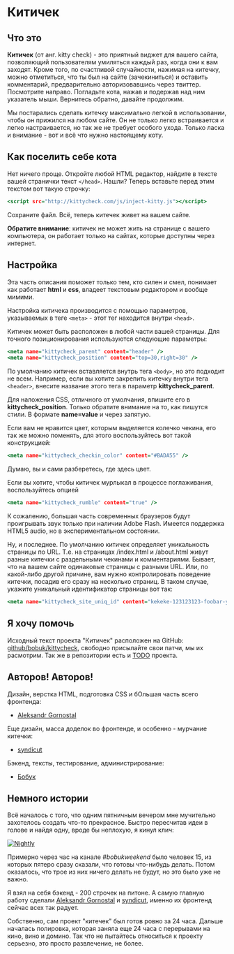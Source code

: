 # Китичек

## Что это
**Китичек** (от анг. kitty check) - это приятный виджет для вашего сайта, позволяющий пользователям умиляться каждый раз, когда они к вам заходят. Кроме того, по счастливой случайности, нажимая на китечку, можно отметиться, что ты был на сайте (зачекиниться) и оставить комментарий, предварительно авторизовавшись через твиттер. Посмотрите направо. Погладьте кота, нажав и подержав над ним указатель мыши. Вернитесь обратно, давайте продолжим.

Мы постарались сделать китечку максимально легкой в использовании, чтобы он прижился на любом сайте. Он не только легко встраивается и легко настраивается, но так же не требует особого ухода. Только ласка и внимание - вот и всё что нужно настоящему коту.

## Как поселить себе кота
Нет ничего проще. Откройте любой HTML редактор, найдите в тексте вашей странички текст `</head>`. Нашли? Теперь вставьте перед этим текстом вот такую строчку:

~~~~~~~~.html
<script src="http://kittycheck.com/js/inject-kitty.js"></script>
~~~~~~~~

Сохраните файл. Всё, теперь китечек живет на вашем сайте.

**Обратите внимание**: китичек не может жить на странице с вашего компьютера, он работает только на сайтах, которые доступны через интернет.

## Настройка

Эта часть описания поможет только тем, кто силен и смел, понимает как работает **html** и **css**, владеет текстовым редактором и вообще мимими.

Настройка китичека производится с помощью параметров, указываемых в теге `<meta>` - этот тег находится внутри `<head>`.

Китичек может быть расположен в любой части вашей страницы. Для точного позиционирования используются следующие параметры:

~~~~~~~~.html
<meta name="kittycheck_parent" content="header" />
<meta name="kittycheck_position" content="top=30,right=30" />
~~~~~~~~
По умолчанию китичек вставляется внутрь тега `<body>`, но это подходит не всем. Например, если вы хотите закрепить китечку внутри тега `<header>`, внесите название этого тега в параметр **kittycheck_parent**.

Для наложения CSS, отличного от умолчания, впишите его в **kittycheck_position**. Только обратите внимание на то, как пишутся стили. В формате **name=value** и через запятую.

Если вам не нравится цвет, которым выделяется колечко чекина, его так же можно поменять, для этого воспользуйтесь вот такой конструкцией:

~~~~~~~~.html
<meta name="kittycheck_checkin_color" content="#BADA55" />
~~~~~~~~

Думаю, вы и сами разберетесь, где здесь цвет.

Если вы хотите, чтобы китичек мурлыкал в процессе поглаживания, воспользуйтесь опцией

~~~~~~~~.html
<meta name="kittycheck_rumble" content="true" />
~~~~~~~~

К сожалению, большая часть современных браузеров будут проигрывать звук только при наличии Adobe Flash. Имеется поддержка HTML5 audio, но в экспериментальном состоянии.

Ну, и последнее. По умолчанию китичек определяет уникальность страницы по URL. Т.е. на страницах /index.html и /about.html живут разные китечки с раздельными чекинами и комментариями. Бывает, что на вашем сайте одинаковые страницы с разными URL. Или, по какой-либо другой причине, вам нужно контролировать поведение китечки, посадив его сразу на несколько страниц. В таком случае, укажите уникальный идентификатор страницы вот так:

~~~~~~~~.html
<meta name="kittycheck_site_uniq_id" content="kekeke-123123123-foobar-yes" />
~~~~~~~~

## Я хочу помочь
Исходный текст проекта "Китичек" расположен на GitHub: [github/bobuk/kittycheck](https://github.com/bobuk/kittycheck), свободно присылайте свои патчи, мы их расмотрим. Так же в репозитории есть и [TODO](https://github.com/bobuk/kittycheck/blob/master/TODO.md) проекта.

## Авторов! Авторов!
Дизайн, верстка HTML, подготовка CSS и бОльшая часть всего фронтенда:

* [Aleksandr Gornostal](https://github.com/gornostal)

Еще дизайн, масса доделок во фронтенде, и особенно - мурчание китечки:

* [syndicut](https://github.com/syndicut)

Бэкенд, тексты, тестирование, администрирование:

* [Бобук](http://github.com/bobuk)

## Немного истории

Всё началось с того, что одним пятничным вечером мне мучительно захотелось создать что-то прекрасное. Быстро пересчитав идеи в голове и найдя одну, вроде бы неплохую, я кинул клич:

<a href="https://twitter.com/bobuk/status/206059680844357634"><img src="http://chyo.ru/Nightly.png" alt="Nightly"/></a>

Примерно через час на канале *#bobukweekend* было человек 15, из которых пятеро сразу сказали, что готовы что-нибудь делать. Потом оказалось, что трое из них ничего делать не будут, но это было уже не важно.

Я взял на себя бэкенд - 200 строчек на питоне. А самую главную работу сделали [Aleksandr Gornostal](https://github.com/gornostal) и [syndicut](https://github.com/syndicut), именно их фронтенд сейчас всех так радует.

Собственно, сам проект "китечек" был готов ровно за 24 часа. Дальше началась полировка, которая заняла еще 24 часа с перерывами на кино, вино и домино. Так что не пытайтесь относиться к проекту серьезно, это просто развлечение, не более.
